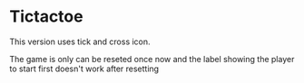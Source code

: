 # Tictactoe

This version uses tick and cross icon.

The game is only can be reseted once now and the label showing the player to start first doesn't work after resetting
